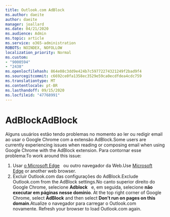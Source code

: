 ```yaml
---
title: Outlook.com AdBlock
ms.author: daeite
author: daeite
manager: joallard
ms.date: 04/21/2020
ms.audience: Admin
ms.topic: article
ms.service: o365-administration
ROBOTS: NOINDEX, NOFOLLOW
localization_priority: Normal
ms.custom:
- "9000594"
- "2438"
ms.openlocfilehash: 864e08c3dd9e424b7c59772274321249f2bad9f4
ms.sourcegitcommit: c6692ce0fa1358ec3529e59ca0ecdfdea4cdc759
ms.translationtype: MT
ms.contentlocale: pt-BR
ms.lasthandoff: 09/15/2020
ms.locfileid: "47768991"
---
```

# <a name="adblock"></a><span data-ttu-id="6d34f-102">AdBlock</span><span class="sxs-lookup"><span data-stu-id="6d34f-102">AdBlock</span></span>

<span data-ttu-id="6d34f-103">Alguns usuários estão tendo problemas no momento ao ler ou redigir email ao usar o Google Chrome com a extensão AdBlock.</span><span class="sxs-lookup"><span data-stu-id="6d34f-103">Some users are currently experiencing issues when reading or composing email when using Google Chrome with the AdBlock extension.</span></span> <span data-ttu-id="6d34f-104">Para contornar esse problema:</span><span class="sxs-lookup"><span data-stu-id="6d34f-104">To work around this issue:</span></span>

1. <span data-ttu-id="6d34f-105">Usar [o Microsoft Edge](https://www.microsoft.com/windows/microsoft-edge)   ou outro navegador da Web.</span><span class="sxs-lookup"><span data-stu-id="6d34f-105">Use [Microsoft Edge](https://www.microsoft.com/windows/microsoft-edge) or another web browser.</span></span>
1. <span data-ttu-id="6d34f-106">Excluir Outlook.com das configurações do AdBlock.</span><span class="sxs-lookup"><span data-stu-id="6d34f-106">Exclude Outlook.com from the AdBlock settings.</span></span><span data-ttu-id="6d34f-107">No canto superior direito do Google Chrome, selecione **Adblock**   e, em seguida, selecione **não executar em páginas nesse domínio**.</span><span class="sxs-lookup"><span data-stu-id="6d34f-107"> At the top right corner of Google Chrome, select **AdBlock** and then select **Don’t run on pages on this domain**.</span></span><span data-ttu-id="6d34f-108">Atualize o navegador para carregar o Outlook.com novamente.</span><span class="sxs-lookup"><span data-stu-id="6d34f-108"> Refresh your browser to load Outlook.com again.</span></span>